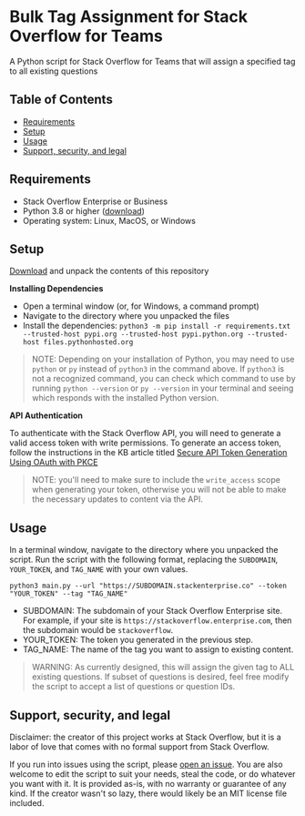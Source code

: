 # Bulk Tag Assignment for Stack Overflow for Teams
A Python script for Stack Overflow for Teams that will assign a specified tag to all existing questions

## Table of Contents
* [Requirements](https://github.com/jklick-so/so4t_bulk_tag_assignment?tab=readme-ov-file#requirements)
* [Setup](https://github.com/jklick-so/so4t_bulk_tag_assignment?tab=readme-ov-file#setup)
* [Usage](https://github.com/jklick-so/so4t_bulk_tag_assignment?tab=readme-ov-file#usage)
* [Support, security, and legal](https://github.com/jklick-so/so4t_bulk_tag_assignment?tab=readme-ov-file#support-security-and-legal)


## Requirements
* Stack Overflow Enterprise or Business
* Python 3.8 or higher ([download](https://www.python.org/downloads/))
* Operating system: Linux, MacOS, or Windows

## Setup

[Download](https://github.com/jklick-so/so4t_bulk_tag_assignment/archive/refs/heads/main.zip) and unpack the contents of this repository

**Installing Dependencies**

* Open a terminal window (or, for Windows, a command prompt)
* Navigate to the directory where you unpacked the files
* Install the dependencies: `python3 -m pip install -r requirements.txt --trusted-host pypi.org --trusted-host pypi.python.org --trusted-host files.pythonhosted.org`

> NOTE: Depending on your installation of Python, you may need to use `python` or `py` instead of `python3` in the command above. If `python3` is not a recognized command, you can check which command to use by running `python --version` or `py --version` in your terminal and seeing which responds with the installed Python version.

**API Authentication**

To authenticate with the Stack Overflow API, you will need to generate a valid access token with write permissions. To generate an access token, follow the instructions in the KB article titled [Secure API Token Generation Using OAuth with PKCE](https://support.stackenterprise.co/support/solutions/articles/22000286119-secure-api-token-generation-using-oauth-with-pkce)

> NOTE: you'll need to make sure to include the `write_access` scope when generating your token, otherwise you will not be able to make the necessary updates to content via the API.

## Usage

In a terminal window, navigate to the directory where you unpacked the script. Run the script with the following format, replacing the `SUBDOMAIN`, `YOUR_TOKEN`, and `TAG_NAME` with your own values.

`python3 main.py --url "https://SUBDOMAIN.stackenterprise.co" --token "YOUR_TOKEN" --tag "TAG_NAME"`

* SUBDOMAIN: The subdomain of your Stack Overflow Enterprise site. For example, if your site is `https://stackoverflow.enterprise.com`, then the subdomain would be `stackoverflow`.
* YOUR_TOKEN: The token you generated in the previous step.
* TAG_NAME: The name of the tag you want to assign to existing content.

> WARNING: As currently designed, this will assign the given tag to ALL existing questions. If subset of questions is desired, feel free modify the script to accept a list of questions or question IDs. 


## Support, security, and legal
Disclaimer: the creator of this project works at Stack Overflow, but it is a labor of love that comes with no formal support from Stack Overflow. 

If you run into issues using the script, please [open an issue](https://github.com/jklick-so/so4t_bulk_tag_assignment/issues). You are also welcome to edit the script to suit your needs, steal the code, or do whatever you want with it. It is provided as-is, with no warranty or guarantee of any kind. If the creator wasn't so lazy, there would likely be an MIT license file included.
